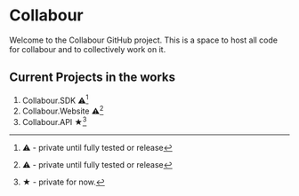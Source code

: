 # Collabour

Welcome to the Collabour GitHub project.
This is a space to host all code for collabour and to collectively work on it.

## Current Projects in the works
1. Collabour.SDK ⚠[^1]
2. Collabour.Website ⚠[^1]
3. Collabour.API ★[^2]

[^1]: ⚠ - private until fully tested or release
[^2]: ★ - private for now.
